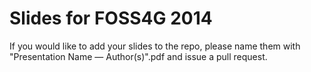 Slides for FOSS4G 2014
=================

If you would like to add your slides to the repo, please name them with "Presentation Name — Author(s)".pdf and issue a pull request.


